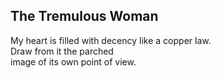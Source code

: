 The Tremulous Woman
-------------------
My heart is filled with decency like a copper law.  
Draw from it the parched  
image of its own point of view.  
